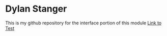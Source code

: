 # Dylan Stanger 
This is my github repository for the interface portion of this module
[Link to Test](test.md)
